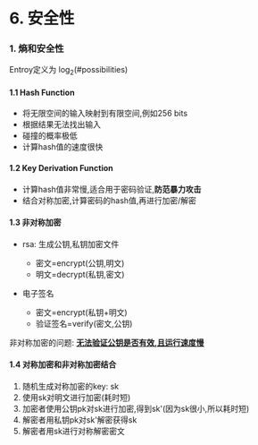 # 6. 安全性

### 1. 熵和安全性

Entroy定义为 $\log_2(\text{\# possibilities})$​

#### 1.1 Hash Function

- 将无限空间的输入映射到有限空间,例如256 bits
- 根据结果无法找出输入
- 碰撞的概率极低
- 计算hash值的速度很快

#### 1.2 Key Derivation Function

- 计算hash值非常慢,适合用于密码验证,**防范暴力攻击**
- 结合对称加密,计算密码的hash值,再进行加密/解密

#### 1.3 非对称加密

- rsa: 生成公钥,私钥加密文件
  - 密文=encrypt(公钥,明文)
  - 明文=decrypt(私钥,密文)

- 电子签名
  - 密文=encrypt(私钥+明文)
  - 验证签名=verify(密文,公钥)

非对称加密的问题: <u>**无法验证公钥是否有效,且运行速度慢**</u>

#### 1.4 对称加密和非对称加密结合

1. 随机生成对称加密的key: sk
2. 使用sk对明文进行加密(耗时短)
3. 加密者使用公钥pk对sk进行加密,得到sk'(因为sk很小,所以耗时短)
4. 解密者用私钥pk对sk'解密获得sk
5. 解密者用sk进行对称解密密文


